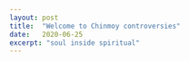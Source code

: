 ```yaml
---
layout: post
title:  "Welcome to Chinmoy controversies"
date:   2020-06-25
excerpt: "soul inside spiritual"
---
```

